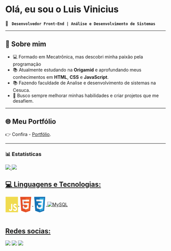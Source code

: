 # Olá, eu sou o Luis Vinicius 
  🚀 **` Desenvolvedor Front-End | Análise e Desenvolvimento de Sistemas`**

---
## 🌟 Sobre mim  
- 💻 Formado em Mecatrônica, mas descobri minha paixão pela programação  
- 📚 Atualmente estudando na **Origamid** e aprofundando meus conhecimentos em **HTML**, **CSS** e **JavaScript**.
- 📚 Fazendo faculdade de Analise e desenvolvimento de sistemas na Cesuca.
- 🚀 Busco sempre melhorar minhas habilidades e criar projetos que me desafiem.
---
## 🌐 Meu Portfólio  
👉 Confira - [Portfólio](https://luis-vinicius-severo.github.io/Portifolio/).  

---
 ### 📊 Estatísticas
 <div>
   <a href="https://github.com/Luis-Vinicius-Severo">
   <img height="180em" src="https://github-readme-stats.vercel.app/api?username=Luis-Vinicius-Severo&show_icons=true&theme=tokyonight&include_all_commits=true&count_private=true&locale=pt-br"/>
   <img height="180em" src="https://github-readme-stats.vercel.app/api/top-langs/?username=Luis-Vinicius-Severo&layout=compact&langs_count=6&theme=radical&locale=pt-br"/>
</div>

<h2>💻 Linguagens e Tecnologias:</h2>
<div style="display: inline_block">
  <img align="center" alt="Js" height="50" width="40" src="https://raw.githubusercontent.com/devicons/devicon/master/icons/javascript/javascript-plain.svg">
  <img align="center" alt="HTML" height="50" width="40" src="https://raw.githubusercontent.com/devicons/devicon/master/icons/html5/html5-original.svg">
  <img align="center" alt="CSS" height="50" width="40" src="https://raw.githubusercontent.com/devicons/devicon/master/icons/css3/css3-original.svg">
  <img align="center" alt="MySQL" height="60" width="60" src="https://img.icons8.com/?size=100&id=QeIg9siFKGgp&format=png&color=000000">
</div>
 
<br>
 
<h2>Redes socias:</h2>
 
<div> 
  <a href="https://www.instagram.com/z_luisvinicius/" target="_blank"><img src="https://img.shields.io/badge/-Instagram-%23E4405F?style=for-the-badge&logo=instagram&logoColor=white" target="_blank"></a>
  <a href = "luislucasinter13@hotmail.com"><img src="https://img.shields.io/badge/-Gmail-%23333?style=for-the-badge&logo=gmail&logoColor=white" target="_blank"></a>
  <a href="https://www.linkedin.com/in/luisviniciussevero/" target="_blank"><img src="https://img.shields.io/badge/-LinkedIn-%230077B5?style=for-the-badge&logo=linkedin&logoColor=white" target="_blank"></a>
</div>
